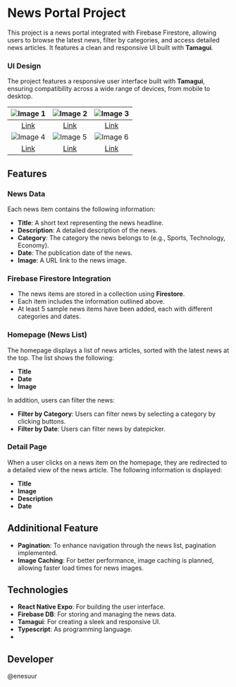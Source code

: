 # News Portal Project

This project is a news portal integrated with Firebase Firestore, allowing users to browse the latest news, filter by categories, and access detailed news articles. It features a clean and responsive UI built with **Tamagui**.

### UI Design

The project features a responsive user interface built with **Tamagui**, ensuring compatibility across a wide range of devices, from mobile to desktop.

| ![Image 1](https://i.hizliresim.com/lornkct.png) | ![Image 2](https://i.hizliresim.com/i1m7yrl.png) | ![Image 3](https://i.hizliresim.com/4rr9lxz.png) |
|:---:|:---:|:---:|
| [Link](https://hizliresim.com/lornkct) | [Link](https://hizliresim.com/i1m7yrl) | [Link](https://hizliresim.com/4rr9lxz) |
| ![Image 4](https://i.hizliresim.com/2i3tw3e.png) | ![Image 5](https://i.hizliresim.com/9sdn7et.png) | ![Image 6](https://i.hizliresim.com/cfo1nx9.png) |
| [Link](https://hizliresim.com/2i3tw3e) | [Link](https://hizliresim.com/9sdn7et) | [Link](https://hizliresim.com/cfo1nx9) |


## Features

### News Data

Each news item contains the following information:

- **Title**: A short text representing the news headline.
- **Description**: A detailed description of the news.
- **Category**: The category the news belongs to (e.g., Sports, Technology, Economy).
- **Date**: The publication date of the news.
- **Image**: A URL link to the news image.

### Firebase Firestore Integration

- The news items are stored in a collection using **Firestore**.
- Each item includes the information outlined above.
- At least 5 sample news items have been added, each with different categories and dates.

### Homepage (News List)

The homepage displays a list of news articles, sorted with the latest news at the top. The list shows the following:

- **Title**
- **Date**
- **Image**

In addition, users can filter the news:

- **Filter by Category**: Users can filter news by selecting a category by clicking buttons.
- **Filter by Date**: Users can filter news by datepicker.

### Detail Page

When a user clicks on a news item on the homepage, they are redirected to a detailed view of the news article. The following information is displayed:

- **Title**
- **Image**
- **Description**
- **Date**

## Addinitional Feature

- **Pagination**: To enhance navigation through the news list, pagination implemented.
- **Image Caching**: For better performance, image caching is planned, allowing faster load times for news images.


## Technologies

- **React Native Expo**: For building the user interface.
- **Firebase DB**: For storing and managing the news data.
- **Tamagui**: For creating a sleek and responsive UI.
- **Typescript**: As programming language.
- 
## Developer
@enesuur

